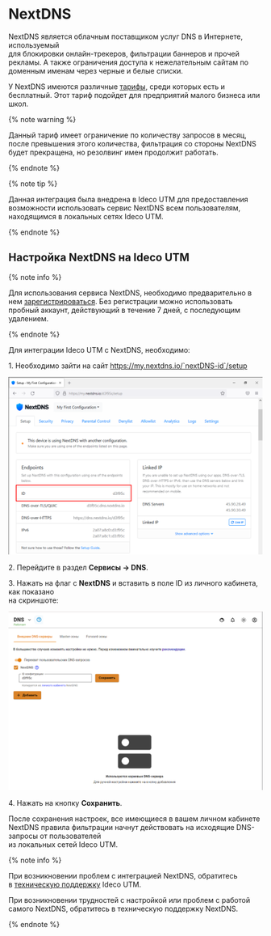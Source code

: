 # NextDNS

NextDNS является облачным поставщиком услуг DNS в Интернете, используемый\
для блокировки онлайн-трекеров, фильтрации баннеров и прочей рекламы. А также ограничения доступа к нежелательным сайтам по доменным именам через черные и белые списки.

У NextDNS имеются различные [тарифы](https://nextdns.io/pricing), среди которых есть и бесплатный. Этот тариф подойдет для предприятий малого бизнеса или школ.

{% note warning %}

Данный тариф имеет ограничение по количеству запросов в месяц, после превышения этого количества, фильтрация со стороны NextDNS будет прекращена, но резолвинг имен продолжит работать.

{% endnote %}

{% note tip %}

Данная интеграция была внедрена в Ideco UTM для предоставления возможности использовать сервис NextDNS всем пользователям, находящимся в локальных сетях Ideco UTM.

{% endnote %}

## Настройка NextDNS на Ideco UTM

{% note info %}

Для использования сервиса NextDNS, необходимо предварительно в нем [зарегистрироваться](https://my.nextdns.io). Без регистрации можно использовать пробный аккаунт, действующий в течение 7 дней, с последующим удалением.

{% endnote %}

Для интеграции Ideco UTM с NextDNS, необходимо:

1\. Необходимо зайти на сайт https://my.nextdns.io/`nextDNS-id`/setup

![Первичное окно настройки NextDNS](../../../../_images/nextdns_first_configuration.png)

2\. Перейдите в раздел **Сервисы -> DNS**.

3\. Нажать на флаг с **NextDNS** и вставить в поле ID из личного кабинета, как показано\
на скриншоте:

![](../../../../_images/nextdns_paste_id_in_dns.png)

4\. Нажать на кнопку **Сохранить**.

После сохранения настроек, все имеющиеся в вашем личном кабинете NextDNS правила фильтрации начнут действовать на исходящие DNS-запросы от пользователей\
из локальных сетей Ideco UTM.

{% note info %}

При возникновении проблем с интеграцией NextDNS, обратитесь\
в [техническую поддержку](../../../general/technical-support.md) Ideco UTM.

При возникновении трудностей с настройкой или проблем с работой\
самого NextDNS, обратитесь в техническую поддержку NextDNS.

{% endnote %}

